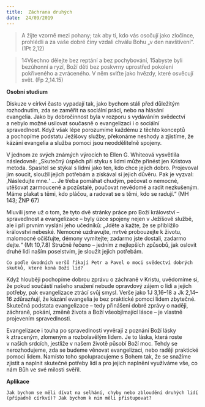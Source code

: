 ```yaml
---
title:  Záchrana druhých
date:  24/09/2019
---
```


> <p></p>
> A žijte vzorně mezi pohany; tak aby ti, kdo vás osočují jako zločince, prohlédli a za vaše dobré činy vzdali chválu Bohu „v den navštívení“. (1Pt 2,12)

> <p></p>
> 14Všechno dělejte bez reptání a bez pochybování, 15abyste byli bezúhonní a ryzí, Boží děti bez poskvrny uprostřed pokolení pokřiveného a zvráceného. V něm sviťte jako hvězdy, které osvěcují svět. (Fp 2,14.15)

**Osobní studium**

Diskuze v církvi často vypadají tak, jako bychom stáli před důležitým rozhodnutím, zda se zaměřit na sociální práci, nebo na hlásání evangelia. Jako by dobročinnost byla v rozporu s vydáváním svědectví a nebylo možné usilovat současně o evangelizaci i o sociální spravedlnost. Když však lépe porozumíme každému z těchto konceptů a pochopíme podstatu Ježíšovy služby, překonáme neshody a zjistíme, že kázání evangelia a služba pomoci jsou neoddělitelně spojeny.

V jednom ze svých známých výrocích to Ellen G. Whiteová vysvětlila následovně: „Skutečný úspěch při styku s lidmi může přinést jen Kristova metoda. Spasitel se stýkal s lidmi jako ten, kdo chce jejich dobro. Projevoval jim soucit, sloužil jejich potřebám a získával si jejich důvěru. Pak je vyzval: ‚Následujte mne.‘ ... Je třeba pomáhat chudým, pečovat o nemocné, utěšovat zarmoucené a pozůstalé, poučovat nevědomé a radit nezkušeným. Máme plakat s těmi, kdo pláčou, a radovat se s těmi, kdo se radují.“ (MH 143; ŽNP 67)

Mluvili jsme už o tom, že tyto dvě stránky práce pro Boží království – spravedlnost a evangelizace – byly úzce spojeny nejen v Ježíšově službě, ale i při prvním vyslání jeho učedníků: „Jděte a kažte, že se přiblížilo království nebeské. Nemocné uzdravujte, mrtvé probouzejte k životu, malomocné očišťujte, démony vymítejte; zadarmo jste dostali, zadarmo dejte.“ (Mt 10,7.8) Stručně řečeno – jedním z nejlepších způsobů, jak oslovit druhé lidi naším poselstvím, je sloužit jejich potřebám.

`Co podle úvodních veršů říkají Petr a Pavel o moci svědectví dobrých skutků, které koná Boží lid?`

Když hlouběji pochopíme dobrou zprávu o záchraně v Kristu, uvědomíme si, že pokud součástí našeho snažení nebude opravdový zájem o lidi a jejich potřeby, pak evangelizace ztrácí svůj smysl. Verše jako 1J 3,16–18 a Jk 2,14–16 zdůrazňují, že kázání evangelia je bez praktické pomoci lidem zbytečné. Skutečná podstata evangelizace – tedy přinášení dobré zprávy o naději, záchraně, pokání, změně života a Boží všeobjímající lásce – je vlastně projevením spravedlnosti.

Evangelizace i touha po spravedlnosti vyvěrají z poznání Boží lásky k ztraceným, zlomeným a rozbolavělým lidem. Je to láska, která roste v našich srdcích, jestliže v našem životě působí Boží moc. Tehdy se nerozhodujeme, zda se budeme věnovat evangelizaci, nebo raději praktické pomoci lidem. Namísto toho spolupracujeme s Bohem tak, že se snažíme zjistit a naplnit skutečné potřeby lidí a pro jejich naplnění využíváme vše, co nám Bůh ve své milosti svěřil.

**Aplikace**

`Jak bychom se měli dívat na selhání, chyby nebo zbloudění druhých lidí (případně církví)? Jak bychom k nim měli přistupovat?`